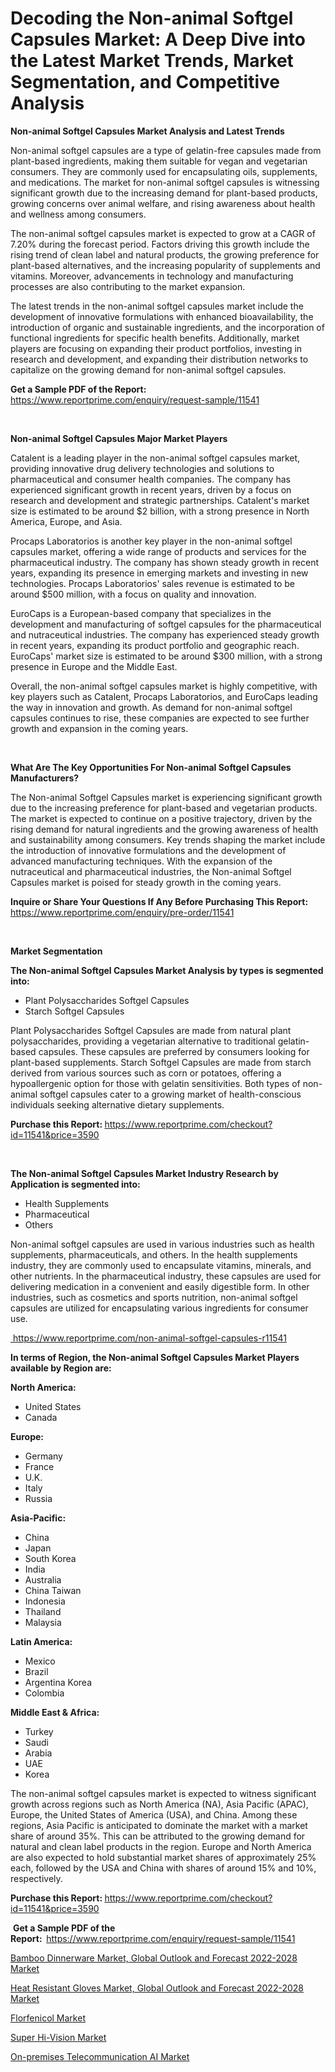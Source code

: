 <p><h1>Decoding the Non-animal Softgel Capsules Market: A Deep Dive into the Latest Market Trends, Market Segmentation, and Competitive Analysis</h1></p><p><strong>Non-animal Softgel Capsules Market Analysis and Latest Trends</strong></p>
<p><p>Non-animal softgel capsules are a type of gelatin-free capsules made from plant-based ingredients, making them suitable for vegan and vegetarian consumers. They are commonly used for encapsulating oils, supplements, and medications. The market for non-animal softgel capsules is witnessing significant growth due to the increasing demand for plant-based products, growing concerns over animal welfare, and rising awareness about health and wellness among consumers.</p><p>The non-animal softgel capsules market is expected to grow at a CAGR of 7.20% during the forecast period. Factors driving this growth include the rising trend of clean label and natural products, the growing preference for plant-based alternatives, and the increasing popularity of supplements and vitamins. Moreover, advancements in technology and manufacturing processes are also contributing to the market expansion.</p><p>The latest trends in the non-animal softgel capsules market include the development of innovative formulations with enhanced bioavailability, the introduction of organic and sustainable ingredients, and the incorporation of functional ingredients for specific health benefits. Additionally, market players are focusing on expanding their product portfolios, investing in research and development, and expanding their distribution networks to capitalize on the growing demand for non-animal softgel capsules.</p></p>
<p><strong>Get a Sample PDF of the Report:&nbsp;</strong> <a href="https://www.reportprime.com/enquiry/request-sample/11541">https://www.reportprime.com/enquiry/request-sample/11541</a></p>
<p>&nbsp;</p>
<p><strong>Non-animal Softgel Capsules Major Market Players</strong></p>
<p><p>Catalent is a leading player in the non-animal softgel capsules market, providing innovative drug delivery technologies and solutions to pharmaceutical and consumer health companies. The company has experienced significant growth in recent years, driven by a focus on research and development and strategic partnerships. Catalent's market size is estimated to be around $2 billion, with a strong presence in North America, Europe, and Asia.</p><p>Procaps Laboratorios is another key player in the non-animal softgel capsules market, offering a wide range of products and services for the pharmaceutical industry. The company has shown steady growth in recent years, expanding its presence in emerging markets and investing in new technologies. Procaps Laboratorios' sales revenue is estimated to be around $500 million, with a focus on quality and innovation.</p><p>EuroCaps is a European-based company that specializes in the development and manufacturing of softgel capsules for the pharmaceutical and nutraceutical industries. The company has experienced steady growth in recent years, expanding its product portfolio and geographic reach. EuroCaps' market size is estimated to be around $300 million, with a strong presence in Europe and the Middle East.</p><p>Overall, the non-animal softgel capsules market is highly competitive, with key players such as Catalent, Procaps Laboratorios, and EuroCaps leading the way in innovation and growth. As demand for non-animal softgel capsules continues to rise, these companies are expected to see further growth and expansion in the coming years.</p></p>
<p>&nbsp;</p>
<p><strong>What Are The Key Opportunities For Non-animal Softgel Capsules Manufacturers?</strong></p>
<p><p>The Non-animal Softgel Capsules market is experiencing significant growth due to the increasing preference for plant-based and vegetarian products. The market is expected to continue on a positive trajectory, driven by the rising demand for natural ingredients and the growing awareness of health and sustainability among consumers. Key trends shaping the market include the introduction of innovative formulations and the development of advanced manufacturing techniques. With the expansion of the nutraceutical and pharmaceutical industries, the Non-animal Softgel Capsules market is poised for steady growth in the coming years.</p></p>
<p><strong>Inquire or Share Your Questions If Any Before Purchasing This Report:</strong> <a href="https://www.reportprime.com/enquiry/pre-order/11541">https://www.reportprime.com/enquiry/pre-order/11541</a></p>
<p>&nbsp;</p>
<p><strong>Market Segmentation</strong></p>
<p><strong>The Non-animal Softgel Capsules Market Analysis by types is segmented into:</strong></p>
<p><ul><li>Plant Polysaccharides Softgel Capsules</li><li>Starch Softgel Capsules</li></ul></p>
<p><p>Plant Polysaccharides Softgel Capsules are made from natural plant polysaccharides, providing a vegetarian alternative to traditional gelatin-based capsules. These capsules are preferred by consumers looking for plant-based supplements. Starch Softgel Capsules are made from starch derived from various sources such as corn or potatoes, offering a hypoallergenic option for those with gelatin sensitivities. Both types of non-animal softgel capsules cater to a growing market of health-conscious individuals seeking alternative dietary supplements.</p></p>
<p><strong>Purchase this Report:&nbsp;</strong><a href="https://www.reportprime.com/checkout?id=11541&price=3590">https://www.reportprime.com/checkout?id=11541&price=3590</a></p>
<p>&nbsp;</p>
<p><strong>The Non-animal Softgel Capsules Market Industry Research by Application is segmented into:</strong></p>
<p><ul><li>Health Supplements</li><li>Pharmaceutical</li><li>Others</li></ul></p>
<p><p>Non-animal softgel capsules are used in various industries such as health supplements, pharmaceuticals, and others. In the health supplements industry, they are commonly used to encapsulate vitamins, minerals, and other nutrients. In the pharmaceutical industry, these capsules are used for delivering medication in a convenient and easily digestible form. In other industries, such as cosmetics and sports nutrition, non-animal softgel capsules are utilized for encapsulating various ingredients for consumer use.</p></p>
<p><a href="https://www.reportprime.com/non-animal-softgel-capsules-r11541">&nbsp;https://www.reportprime.com/non-animal-softgel-capsules-r11541</a></p>
<p><strong>In terms of Region, the Non-animal Softgel Capsules Market Players available by Region are:</strong></p>
<p>
    <p> <strong> North America: </strong>
        <ul>
            <li>United States</li>
            <li>Canada</li>
        </ul>
        </p> 
    <p> <strong> Europe: </strong>
        <ul>
            <li>Germany</li>
            <li>France</li>
            <li>U.K.</li>
            <li>Italy</li>
            <li>Russia</li>
        </ul>
        </p> 
    <p> <strong> Asia-Pacific: </strong>
        <ul>
            <li>China</li>
            <li>Japan</li>
            <li>South Korea</li>
            <li>India</li>
            <li>Australia</li>
            <li>China Taiwan</li>
            <li>Indonesia</li>
            <li>Thailand</li>
            <li>Malaysia</li>
        </ul>
        </p> 
    <p> <strong> Latin America: </strong>
        <ul>
            <li>Mexico</li>
            <li>Brazil</li>
            <li>Argentina Korea</li>
            <li>Colombia</li>
        </ul>
        </p> 
    <p> <strong> Middle East & Africa: </strong>
        <ul>
            <li>Turkey</li>
            <li>Saudi</li>
            <li>Arabia</li>
            <li>UAE</li>
            <li>Korea</li>
        </ul>
    </p>
    </p>
<p><p>The non-animal softgel capsules market is expected to witness significant growth across regions such as North America (NA), Asia Pacific (APAC), Europe, the United States of America (USA), and China. Among these regions, Asia Pacific is anticipated to dominate the market with a market share of around 35%. This can be attributed to the growing demand for natural and clean label products in the region. Europe and North America are also expected to hold substantial market shares of approximately 25% each, followed by the USA and China with shares of around 15% and 10%, respectively.</p></p>
<p><strong>Purchase this Report: </strong><a href="https://www.reportprime.com/checkout?id=11541&price=3590">https://www.reportprime.com/checkout?id=11541&price=3590</a></p>
<p>&nbsp;<strong>Get a Sample PDF of the Report:&nbsp;&nbsp;</strong><a href="https://www.reportprime.com/enquiry/request-sample/11541">https://www.reportprime.com/enquiry/request-sample/11541</a></p>
<p><strong></strong></p>
<p><p><a href="https://issuu.com/reportprime-2/docs/bamboo-dinnerware-market-global-out_0f21c44bc23878">Bamboo Dinnerware Market, Global Outlook and Forecast 2022-2028 Market</a></p><p><a href="https://issuu.com/reportprime-2/docs/heat-resistant-gloves-market-global_2de91b1bf770e9">Heat Resistant Gloves Market, Global Outlook and Forecast 2022-2028 Market</a></p><p><a href="https://github.com/angelajermaine/Market-Research-Report-List-5/blob/main/florfenicol-market.md">Florfenicol Market</a></p><p><a href="https://medium.com/@shjdk3536/super-hi-vision-market-size-is-growing-at-cagr-of-12-2-08322ac48381">Super Hi-Vision Market</a></p><p><a href="https://medium.com/@shjdk3536/on-premises-telecommunication-ai-market-size-is-growing-at-cagr-of-5-7-12296a86bf20">On-premises Telecommunication AI Market</a></p></p>